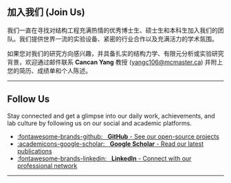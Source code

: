 ## 加入我们 (Join Us)

我们一直在寻找对结构工程充满热情的优秀博士生、硕士生和本科生加入我们的团队。我们提供世界一流的实验设备、紧密的行业合作以及充满活力的学术氛围。

如果您对我们的研究方向感兴趣，并具备扎实的结构力学、有限元分析或实验研究背景，欢迎通过邮件联系 **Cancan Yang** 教授 ([yangc106@mcmaster.ca](mailto:yangc106@mcmaster.ca)) 并附上您的简历、成绩单和个人陈述。

</div>

---

## Follow Us

Stay connected and get a glimpse into our daily work, achievements, and lab culture by following us on our social and academic platforms.

* [:fontawesome-brands-github: &nbsp; **GitHub** - See our open-source projects](https://github.com/TiYooY)
* [:academicons-google-scholar: &nbsp; **Google Scholar** - Read our latest publications](https://scholar.google.com/citations?user=Kjg5fzcAAAAJ&hl=en)
* [:fontawesome-brands-linkedin: &nbsp; **LinkedIn** - Connect with our professional network](https://www.linkedin.com/)


---